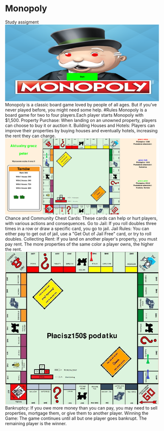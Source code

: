 # Monopoly
Study assigment
![alt text](https://github.com/hadala-p/Monopoly/blob/master/monopoly_picture_1.png?raw=true)
Monopoly is a classic board game loved by people of all ages. But if you’ve never played before, you might need some help. 
#Rules
Monopoly is a board game for two to four players.Each player starts Monopoly with $1,500.
Property Purchase: When landing on an unowned property, players can choose to buy it or auction it.
Building Houses and Hotels: Players can improve their properties by buying houses and eventually hotels, increasing the rent they can charge.
![alt text](https://github.com/hadala-p/Monopoly/blob/master/monopoly_picture_2.png?raw=true)
Chance and Community Chest Cards: These cards can help or hurt players, with various actions and consequences.
Go to Jail: If you roll doubles three times in a row or draw a specific card, you go to jail.
Jail Rules: You can either pay to get out of jail, use a "Get Out of Jail Free" card, or try to roll doubles.
Collecting Rent: If you land on another player's property, you must pay rent. The more properties of the same color a player owns, the higher the rent.
![alt text](https://github.com/hadala-p/Monopoly/blob/master/monopoly_picture_3.png?raw=true)
Bankruptcy: If you owe more money than you can pay, you may need to sell properties, mortgage them, or give them to another player.
Winning the Game: The game continues until all but one player goes bankrupt. The remaining player is the winner.

